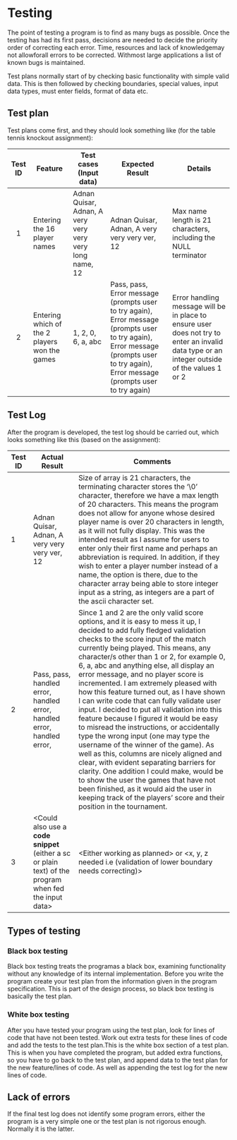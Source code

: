 # Testing

The point of testing a program is to find as many bugs as possible. Once the testing has had its first pass, decisions are needed to decide the priority order of correcting each error. Time, resources and lack of knowledgemay not allowforall errors to be corrected. Withmost large applications a list of known bugs is maintained.&#x20;

Test plans normally start of by checking basic functionality with simple valid data. This is then followed by checking boundaries, special values, input data types, must enter fields, format of data etc.

## Test plan

Test plans come first, and they should look something like (for the table tennis knockout assignment):

| Test ID | Feature                                       | Test cases (Input data)                                  | Expected Result                                                                                                                                                                        | Details                                                                                                                                      |
| :-----: | --------------------------------------------- | -------------------------------------------------------- | -------------------------------------------------------------------------------------------------------------------------------------------------------------------------------------- | -------------------------------------------------------------------------------------------------------------------------------------------- |
|    1    | Entering the 16 player names                  | Adnan Quisar, Adnan, A very very very very long name, 12 | Adnan Quisar, Adnan, A very very very ver, 12                                                                                                                                          | Max name length is 21 characters, including the NULL terminator                                                                              |
|    2    | Entering which of the 2 players won the games | 1, 2, 0, 6, a, abc                                       | Pass, pass, Error message (prompts user to try again), Error message (prompts user to try again), Error message (prompts user to try again), Error message (prompts user to try again) | Error handling message will be in place to ensure user does not try to enter an invalid data type or an integer outside of the values 1 or 2 |

## Test Log

After the program is developed, the test log should be carried out, which looks something like this (based on the assignment):

| Test ID | Actual Result                                                                                           | Comments                                                                                                                                                                                                                                                                                                                                                                                                                                                                                                                                                                                                                                                                                                                                                                                                                                                                                                                                                                                               |
| ------- | ------------------------------------------------------------------------------------------------------- | ------------------------------------------------------------------------------------------------------------------------------------------------------------------------------------------------------------------------------------------------------------------------------------------------------------------------------------------------------------------------------------------------------------------------------------------------------------------------------------------------------------------------------------------------------------------------------------------------------------------------------------------------------------------------------------------------------------------------------------------------------------------------------------------------------------------------------------------------------------------------------------------------------------------------------------------------------------------------------------------------------ |
| 1       | Adnan Quisar, Adnan, A very very very ver, 12                                                           | Size of array is 21 characters, the terminating character stores the ‘\0’ character, therefore we have a max length of 20 characters. This means the program does not allow for anyone whose desired player name is over 20 characters in length, as it will not fully display. This was the intended result as I assume for users to enter only their first name and perhaps an abbreviation is required. In addition, if they wish to enter a player number instead of a name, the option is there, due to the character array being able to store integer input as a string, as integers are a part of the ascii character set.                                                                                                                                                                                                                                                                                                                                                                     |
| 2       | Pass, pass, handled error, handled error, handled error, handled error,                                 | Since 1 and 2 are the only valid score options, and it is easy to mess it up, I decided to add fully fledged validation checks to the score input of the match currently being played. This means, any character/s other than 1 or 2, for example 0, 6, a, abc and anything else, all display an error message, and no player score is incremented. I am extremely pleased with how this feature turned out, as I have shown I can write code that can fully validate user input. I decided to put all validation into this feature because I figured it would be easy to misread the instructions, or accidentally type the wrong input (one may type the username of the winner of the game). As well as this, columns are nicely aligned and clear, with evident separating barriers for clarity. One addition I could make, would be to show the user the games that have not been finished, as it would aid the user in keeping track of the players’ score and their position in the tournament. |
| 3       | \<Could also use a **code snippet** (either a sc or plain text) of the program when fed the input data> | \<Either working as planned> or \<x, y, z needed i.e (validation of lower boundary needs correcting)>                                                                                                                                                                                                                                                                                                                                                                                                                                                                                                                                                                                                                                                                                                                                                                                                                                                                                                  |

## Types of testing

### Black box testing

Black box testing treats the programas a black box, examining functionality without any knowledge of its internal implementation. Before you write the program create your test plan from the information given in the program specification. This is part of the design process, so black box testing is basically the test plan.

### White box testing

After you have tested your program using the test plan, look for lines of code that have not been tested. Work out extra tests for these lines of code and add the tests to the test plan.This is the white box section of a test plan. This is when you have completed the program, but added extra functions, so you have to go back to the test plan, and append data to the test plan for the new feature/lines of code. As well as appending the test log for the new lines of code.

## Lack of errors

If the final test log does not identify some program errors, either the program is a very simple one or the test plan is not rigorous enough. Normally it is the latter.
